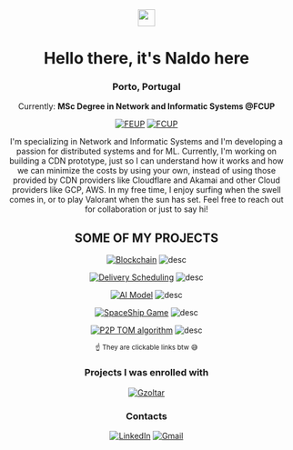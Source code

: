 <div align=center>

  <img href="center" src="https://raw.githubusercontent.com/MartinHeinz/MartinHeinz/master/wave.gif" width="30px">

  <h1>Hello there, it's Naldo here</h1> 
  <h3>Porto, Portugal</h3>
  <p> Currently: <strong> MSc Degree in Network and Informatic Systems @FCUP</strong></p>
  
  [![FEUP](https://img.shields.io/badge/-FEUP-red?style=for-the-badge)](https://sigarra.up.pt/feup/pt/web_page.Inicial)
  [![FCUP](https://img.shields.io/badge/-FCUP-blue?style=for-the-badge)](https://sigarra.up.pt/fcup/pt/web_page.Inicial)

I'm specializing in Network and Informatic Systems and I'm developing a passion for distributed systems and for ML. Currently, I'm working on building a CDN prototype, just so I can understand how it works and how we can minimize the costs by using your own, instead of using those provided by CDN providers like Cloudflare and Akamai and other Cloud providers like GCP, AWS. In my free time, I enjoy surfing when the swell comes in, or to play Valorant when the sun has set. Feel free to reach out for collaboration or just to say hi!

  <h2>SOME OF MY PROJECTS</h2>
    

[![Blockchain](https://img.shields.io/badge/-blockchain-white?style=for-the-badge)](https://github.com/naldodelgado/BlockChainProject)
![desc](https://img.shields.io/badge/A_Public_Ledger_For_Auctions-lightgrey?style=for-the-badge)

[![Delivery Scheduling](https://img.shields.io/badge/-Delivery_Schedule-white?style=for-the-badge)](https://github.com/tiagorspires/IA-DeliveryScheduling)
![desc](https://img.shields.io/badge/optimizing_package_delivery_schedule-lightgrey?style=for-the-badge)

[![AI Model](https://img.shields.io/badge/AI_Model-white?style=for-the-badge)](https://github.com/naldodelgado/AI-Dns-Traffic-Analysis)
![desc](https://img.shields.io/badge/Classification_model_to_improve_Cybersecurity-lightgrey?style=for-the-badge)

[![SpaceShip Game](https://img.shields.io/badge/Space_Ship_Game-white?style=for-the-badge)](https://github.com/tiagorspires/LDTS-SpaceShip)
![desc](https://img.shields.io/badge/Using_various_design_patterns_to_build_a_game-lightgrey?style=for-the-badge)

[![P2P TOM algorithm](https://img.shields.io/badge/P2P_TOM_Algorithm-white?style=for-the-badge)](https://github.com/naldodelgado/TOMulticast)
![desc](https://img.shields.io/badge/Using_lamport_cloccks_to_syncronize_multiple_peers-lightgrey?style=for-the-badge)

<sub>:point_up: They are clickable links btw :sweat_smile:</sub> 

### Projects I was enrolled with
[![Gzoltar](https://img.shields.io/badge/-GZoltar_:_library_for_automatic_debugging_of_Java_applications-brown?style=for-the-badge)](https://github.com/GZoltar/gzoltar)
  <h3>Contacts</h3>
  
  [![LinkedIn](https://img.shields.io/badge/LinkedIn-0077B5?style=for-the-badge&logo=linkedin&logoColor=white)](https://www.linkedin.com/in/naldo-delgado-37a947248/)
  [![Gmail](https://img.shields.io/badge/Email-D14836?style=for-the-badge&logo=gmail&logoColor=white)](mailto:nnmd210@gmail.com)
</div>




<!--
**naldodelgado/naldodelgado** is a ✨ _special_ ✨ repository because its `README.md` (this file) appears on your GitHub profile.

Here are some ideas to get you started:

- 🔭 I’m currently working on ...
- 🌱 I’m currently learning ...
- 👯 I’m looking to collaborate on ...
- 🤔 I’m looking for help with ...
- 💬 Ask me about ...
- 📫 How to reach me: ...
- 😄 Pronouns: ...
- ⚡ Fun fact: ...
-->
